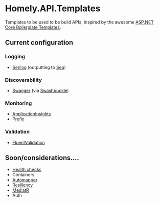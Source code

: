 # Homely.API.Templates
Templates to be used to be build APIs, inspired by the awesome [ASP.NET Core Boilerplate Templates](https://github.com/ASP-NET-Core-Boilerplate/Templates). 

## Current configuration
### Logging
- [Serilog](https://serilog.net/) (outputting to [Seq](https://getseq.net/))

### Discoverability
- [Swagger](https://swagger.io/) (via [Swashbuckle](https://github.com/domaindrivendev/Swashbuckle))

### Monitoring
- [ApplicationInsights](https://azure.microsoft.com/en-au/services/application-insights/)
- [Prefix](https://stackify.com/prefix/)

### Validation
- [FluentValidation](https://github.com/JeremySkinner/FluentValidation)

## Soon/considerations....
- [Health checks](https://github.com/dotnet-architecture/HealthChecks)
- Containers
- [Automapper](http://automapper.org/)
- [Resiliency](https://docs.microsoft.com/en-us/dotnet/standard/microservices-architecture/implement-resilient-applications/)
- [MediatR](https://github.com/jbogard/MediatR)
- Auth
